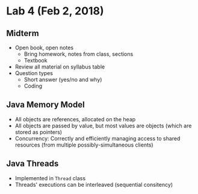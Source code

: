 # Lab 4 (Feb 2, 2018)
## Midterm
* Open book, open notes
  * Bring homework, notes from class, sections
  * Textbook
* Review all material on syllabus table
* Question types
  * Short answer (yes/no and why)
  * Coding
## Java Memory Model
* All objects are references, allocated on the heap
* All objects are passed by value, but most values are objects (which are stored as pointers)
* Concurrency: Correctly and efficiently managing access to shared resources (from multiple possibly-simultaneous clients)
## Java Threads
* Implemented in `Thread` class
* Threads' executions can be interleaved (sequential consitency)
